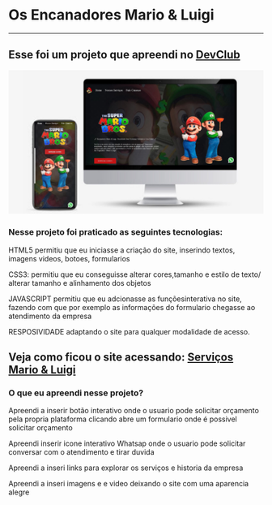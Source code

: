 <h1>Os Encanadores Mario & Luigi</h1>
<hr>
<h2>Esse foi um projeto que apreendi no <a href="https://rodolfomori.com.br/devclub-n1/">DevClub</a> </h2>
<img src="https://github.com/Adriana39/encanadores-mario-luigi/blob/main/assets/imc%20e%20iphone%20mario.png?raw=true"/>
<h3>Nesse projeto foi praticado as seguintes tecnologias:</h3>
<p>HTML5 permitiu que eu iniciasse a criação do site, inserindo textos, imagens videos, botoes, formularios </p>
<p>CSS3: permitiu que eu conseguisse alterar cores,tamanho e estilo de texto/ alterar tamanho e alinhamento dos objetos</p>
<p>JAVASCRIPT permitiu que eu adcionasse as funçõesinterativa no site, fazendo com que por exemplo as informações do formulario chegasse ao atendimento da empresa</p> 
<p>RESPOSIVIDADE adaptando o site para qualquer modalidade de acesso.</p>
<h2>Veja como ficou o site acessando: <a href="https://servicomarioeluigi.netlify.app/">Serviços Mario & Luigi</a> </h2>
<h3>O que eu apreendi nesse projeto?</h3>
<p>Apreendi a inserir botão interativo onde o usuario pode solicitar orçamento pela propria plataforma clicando abre um formulario onde é possivel solicitar orçamento</p>
<p>Apreendi inserir icone interativo Whatsap onde o usuario pode solicitar conversar com o atendimento e tirar duvida</p>
<p>Apreendi a inseri links para explorar os serviços e historia da empresa</p>
<p>Apreendi a inseri imagens e e video deixando o site com uma aparencia alegre</p>
